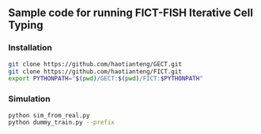 ## Sample code for running FICT-FISH Iterative Cell Typing

### Installation
```bash
git clone https://github.com/haotianteng/GECT.git
git clone https://github.com/haotianteng/FICT.git
export PYTHONPATH="$(pwd)/GECT:$(pwd)/FICT:$PYTHONPATH"
```

### Simulation

```bash
python sim_from_real.py
python dummy_train.py --prefix 
```
